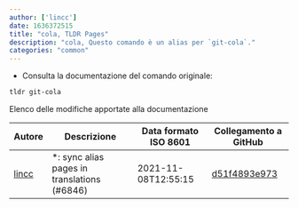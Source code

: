 ```yaml
---
author: ['lincc']
date: 1636372515
title: "cola, TLDR Pages"
description: "cola, Questo comando è un alias per `git-cola`."
categories: "common"
---
```

- Consulta la documentazione del comando originale:

```bash
tldr git-cola
```
Elenco delle modifiche apportate alla documentazione


Autore | Descrizione | Data formato ISO 8601 | Collegamento a GitHub
------|-----|-----|-----
[lincc](mailto:46962923+blueskyson@users.noreply.github.com) | *: sync alias pages in translations (#6846) | 2021-11-08T12:55:15 | [d51f4893e973](https://github.com/tldr-pages/tldr/commit/d51f4893e973508f79168db1220c0556c9f88743)

